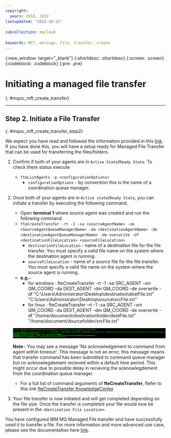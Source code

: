 ```yaml
---
copyright:
  years: 2018, 2022
lastupdated: "2022-10-21"

subcollection: mqcloud

keywords: MFT, message, file, transfer, create
---
```


{:new_window: target="_blank"}
{:shortdesc: .shortdesc}
{:screen: .screen}
{:codeblock: .codeblock}
{:pre: .pre}

# Initiating a managed file transfer
{: #mqoc_mft_create_transfer}

---

## Step 2. Initiate a File Transfer
{: #mqoc_mft_create_transfer_step2}

We expect you have read and followed the information provided in this [link](/docs/services/mqcloud?topic=mqcloud-mqoc_mft_qmgr_enablement). If you have done this, you will have a setup ready for Managed File Transfer that can be used for transferring the files/folders.

1. Confirm if both of your agents are in `Active State`/`Ready State`. To check there status execute
    - `fteListAgents -p <configurationOptions>`
        - `configurationOptions` - by convention this is the name of a coordination queue manager.


2. Once both of your agents are in `Active state`/`Ready State`, you can initiate a transfer by executing the following command.
    - Open **terminal 1** where source agent was created and run the following command
    - `fteCreateTransfer -rt -1 -sa <sourceAgentName> -sm <SourceAgentQueueManagerName> -da <destinationAgentName> -dm <destinationAgentQueueManagerName> -de overwrite -df <destinationFileLocation> <sourceFileLocation>`
        - `destinationFileLocation` - name of a destination file for the file transfer. You must specify a valid file name on the system where the destination agent is running.
        - `sourceFileLocation` - name of a source file for the file transfer. You must specify a valid file name on the system where the source agent is running.
    - **e.g.-**
        - for windows : fteCreateTransfer -rt -1 -sa SRC_AGENT -sm QM_COORD -da DEST_AGENT -dm QM_COORD -de overwrite -df "C:\Users\Administrator\Desktop\destination\destFile.txt" "C:\Users\Administrator\Desktop\source\srcFile.txt"
        - for linux : fteCreateTransfer -rt -1 -sa SRC_AGENT -sm QM_COORD -da DEST_AGENT -dm QM_COORD -de overwrite -df "/home/document/destinationfolder/destFile.txt" "/home/document/dourcefolder/srcFile.txt"

    ![Image showing 'fteCreateTransfer' command that create transfers from source agent to destination agent running against the coordination queue manager.](./images/mqoc_fte_create_transfer.png)

    **Note :** You may see a message 'No acknowledgement to command from agent within timeout'. This message is not an error, this message means that transfer command has been submitted to command queue manager but no acknowlegdement recieved within a default time period. This might occur due to possible delay in recieving the acknowlegdement from the coordination queue manager.

    - For a full list of command arguments of **fteCreateTransfer**, Refer to this link [fteCreateTransfer KnowledgeCenter](https://www.ibm.com/support/knowledgecenter/en/SSFKSJ_9.0.0/com.ibm.wmqfte.doc/start_new_transfer_cmd.html)

3. Your file transfer is now initiated and will get completed depending on the file size. Once the transfer is completed your file would now be present in the `<Destination File Location>`.

You have configured IBM MQ Managed File transfer and have successfully used it to transfer a file. For more information and more advanced use case, please see the documentation here [link](https://www.ibm.com/support/knowledgecenter/en/SSFKSJ_9.0.0/com.ibm.wmqfte.doc/configuring_main.html).
